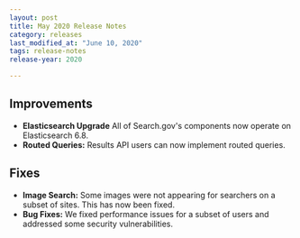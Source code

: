 ```yaml
---
layout: post
title: May 2020 Release Notes
category: releases
last_modified_at: "June 10, 2020"
tags: release-notes
release-year: 2020

---
```


## Improvements

* **Elasticsearch Upgrade** All of Search.gov's components now operate on Elasticsearch 6.8.
* **Routed Queries:** Results API users can now implement routed queries.

## Fixes

* **Image Search:** Some images were not appearing for searchers on a subset of sites. This has now been fixed.
* **Bug Fixes:** We fixed performance issues for a subset of users and addressed some security vulnerabilities.
